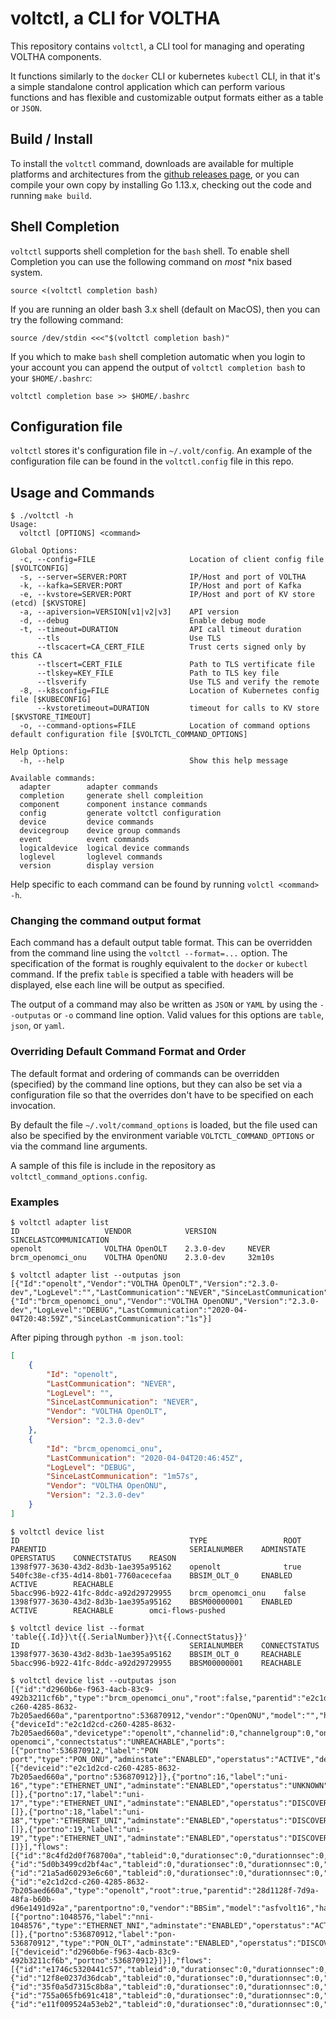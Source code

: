 # voltctl, a CLI for VOLTHA

This repository contains `voltctl`, a CLI tool for managing and operating
VOLTHA components.

It functions similarly to the `docker` CLI or kubernetes `kubectl` CLI, in that
it's a simple standalone control application which can perform various
functions and has flexible and customizable output formats either as a table or
`JSON`.

## Build / Install

To install the `voltctl` command, downloads are available for multiple
platforms and architectures from the [github releases
page](https://github.com/opencord/voltctl/releases), or you can compile your
own copy by installing Go 1.13.x, checking out the code and running `make
build`.

## Shell Completion

`voltctl` supports shell completion for the `bash` shell. To enable shell
Completion you can use the following command on *most* \*nix based system.

```shell
source <(voltctl completion bash)
```

If you are running an older bash 3.x shell (default on MacOS), then you can try
the following command:

```shell
source /dev/stdin <<<"$(voltctl completion bash)"
```

If you which to make `bash` shell completion automatic when you login to your
account you can append the output of `voltctl completion bash` to your
`$HOME/.bashrc`:

```shell
voltctl completion base >> $HOME/.bashrc
```

## Configuration file

`voltctl` stores it's configuration file in `~/.volt/config`. An example of the
configuration file can be found in the `voltctl.config` file in this repo.

## Usage and Commands

```shell
$ ./voltctl -h
Usage:
  voltctl [OPTIONS] <command>

Global Options:
  -c, --config=FILE                     Location of client config file [$VOLTCONFIG]
  -s, --server=SERVER:PORT              IP/Host and port of VOLTHA
  -k, --kafka=SERVER:PORT               IP/Host and port of Kafka
  -e, --kvstore=SERVER:PORT             IP/Host and port of KV store (etcd) [$KVSTORE]
  -a, --apiversion=VERSION[v1|v2|v3]    API version
  -d, --debug                           Enable debug mode
  -t, --timeout=DURATION                API call timeout duration
      --tls                             Use TLS
      --tlscacert=CA_CERT_FILE          Trust certs signed only by this CA
      --tlscert=CERT_FILE               Path to TLS vertificate file
      --tlskey=KEY_FILE                 Path to TLS key file
      --tlsverify                       Use TLS and verify the remote
  -8, --k8sconfig=FILE                  Location of Kubernetes config file [$KUBECONFIG]
      --kvstoretimeout=DURATION         timeout for calls to KV store [$KVSTORE_TIMEOUT]
  -o, --command-options=FILE            Location of command options default configuration file [$VOLTCTL_COMMAND_OPTIONS]

Help Options:
  -h, --help                            Show this help message

Available commands:
  adapter        adapter commands
  completion     generate shell compleition
  component      component instance commands
  config         generate voltctl configuration
  device         device commands
  devicegroup    device group commands
  event          event commands
  logicaldevice  logical device commands
  loglevel       loglevel commands
  version        display version
```

Help specific to each command can be found by running `volctl <command> -h`.

### Changing the command output format

Each command has a default output table format. This can be overridden from the
command line using the `voltctl --format=...` option. The specification of the
format is roughly equivalent to the `docker` or `kubectl` command. If the
prefix `table` is specified a table with headers will be displayed, else each
line will be output as specified.

The output of a command may also be written as `JSON` or `YAML` by using the
`--outputas` or `-o` command line option. Valid values for this options are
`table`, `json`, or `yaml`.

### Overriding Default Command Format and Order

The default format and ordering of commands can be overridden (specified) by
the command line options, but they can also be set via a configuration file so
that the overrides don't have to be specified on each invocation.

By default the file `~/.volt/command_options` is loaded, but the file used can
also be specified by the environment variable `VOLTCTL_COMMAND_OPTIONS` or via
the command line arguments.

A sample of this file is include in the repository as
`voltctl_command_options.config`.

### Examples

```shell
$ voltctl adapter list
ID                   VENDOR            VERSION       SINCELASTCOMMUNICATION
openolt              VOLTHA OpenOLT    2.3.0-dev     NEVER
brcm_openomci_onu    VOLTHA OpenONU    2.3.0-dev     32m10s
```

```shell
$ voltctl adapter list --outputas json
[{"Id":"openolt","Vendor":"VOLTHA OpenOLT","Version":"2.3.0-dev","LogLevel":"","LastCommunication":"NEVER","SinceLastCommunication":"NEVER"},{"Id":"brcm_openomci_onu","Vendor":"VOLTHA OpenONU","Version":"2.3.0-dev","LogLevel":"DEBUG","LastCommunication":"2020-04-04T20:48:59Z","SinceLastCommunication":"1s"}]
```

After piping through `python -m json.tool`:

```json
[
    {
        "Id": "openolt",
        "LastCommunication": "NEVER",
        "LogLevel": "",
        "SinceLastCommunication": "NEVER",
        "Vendor": "VOLTHA OpenOLT",
        "Version": "2.3.0-dev"
    },
    {
        "Id": "brcm_openomci_onu",
        "LastCommunication": "2020-04-04T20:46:45Z",
        "LogLevel": "DEBUG",
        "SinceLastCommunication": "1m57s",
        "Vendor": "VOLTHA OpenONU",
        "Version": "2.3.0-dev"
    }
]
```


```shell
$ voltctl device list
ID                                      TYPE                 ROOT     PARENTID                                SERIALNUMBER    ADMINSTATE    OPERSTATUS    CONNECTSTATUS    REASON
1398f977-3630-43d2-8d3b-1ae395a95162    openolt              true     540fc38e-cf35-4d14-8b01-7760acecefaa    BBSIM_OLT_0     ENABLED       ACTIVE        REACHABLE
5bacc996-b922-41fc-8ddc-a92d29729955    brcm_openomci_onu    false    1398f977-3630-43d2-8d3b-1ae395a95162    BBSM00000001    ENABLED       ACTIVE        REACHABLE        omci-flows-pushed
```

```shell
$ voltctl device list --format 'table{{.Id}}\t{{.SerialNumber}}\t{{.ConnectStatus}}'
ID                                      SERIALNUMBER    CONNECTSTATUS
1398f977-3630-43d2-8d3b-1ae395a95162    BBSIM_OLT_0     REACHABLE
5bacc996-b922-41fc-8ddc-a92d29729955    BBSM00000001    REACHABLE
```

```shell
$ voltctl device list --outputas json
[{"id":"d2960b6e-f963-4acb-83c9-492b3211cf6b","type":"brcm_openomci_onu","root":false,"parentid":"e2c1d2cd-c260-4285-8632-7b205aed660a","parentportno":536870912,"vendor":"OpenONU","model":"","hardwareversion":"","firmwareversion":"","serialnumber":"BBSM00000001","vendorid":"BBSM","adapter":"brcm_openomci_onu","vlan":0,"macaddress":"","address":"unknown","extraargs":"","proxyaddress":{"deviceId":"e2c1d2cd-c260-4285-8632-7b205aed660a","devicetype":"openolt","channelid":0,"channelgroup":0,"onuid":1,"onusessionid":0},"adminstate":"ENABLED","operstatus":"DISCOVERED","reason":"stopping-openomci","connectstatus":"UNREACHABLE","ports":[{"portno":536870912,"label":"PON port","type":"PON_ONU","adminstate":"ENABLED","operstatus":"ACTIVE","deviceid":"","peers":[{"deviceid":"e2c1d2cd-c260-4285-8632-7b205aed660a","portno":536870912}]},{"portno":16,"label":"uni-16","type":"ETHERNET_UNI","adminstate":"ENABLED","operstatus":"UNKNOWN","deviceid":"","peers":[]},{"portno":17,"label":"uni-17","type":"ETHERNET_UNI","adminstate":"ENABLED","operstatus":"DISCOVERED","deviceid":"","peers":[]},{"portno":18,"label":"uni-18","type":"ETHERNET_UNI","adminstate":"ENABLED","operstatus":"DISCOVERED","deviceid":"","peers":[]},{"portno":19,"label":"uni-19","type":"ETHERNET_UNI","adminstate":"ENABLED","operstatus":"DISCOVERED","deviceid":"","peers":[]}],"flows":[{"id":"8c4fd2d0f768700a","tableid":0,"durationsec":0,"durationnsec":0,"idletimeout":0,"hardtimeout":0,"packetcount":0,"bytecount":0,"priority":1000,"cookie":"~3fd5629a","inport":"16","vlanid":"0","setvlanid":"900","output":"536870912","writemetadata":"0x0384004000100000","meter":"2","tunnelid":"16"},{"id":"5d0b3499cd2bf4ac","tableid":0,"durationsec":0,"durationnsec":0,"idletimeout":0,"hardtimeout":0,"packetcount":0,"bytecount":0,"priority":1000,"cookie":"~4df91e40","inport":"536870912","vlanid":"900","metadata":"0x0000000000000010","setvlanid":"0","output":"16","writemetadata":"0x0000004000000000","meter":"2"},{"id":"21a5ad60293e6c60","tableid":0,"durationsec":0,"durationnsec":0,"idletimeout":0,"hardtimeout":0,"packetcount":0,"bytecount":0,"priority":10000,"cookie":"~ba31a4f2","inport":"16","ethtype":"0x0800","ipproto":"17","udpsrc":"68","dstsrc":"67","setvlanid":"900","pushvlanid":"0x8100","output":"536870912","writemetadata":"0x0000004000000000","meter":"2","tunnelid":"16"}]},{"id":"e2c1d2cd-c260-4285-8632-7b205aed660a","type":"openolt","root":true,"parentid":"28d1128f-7d9a-48fa-b60b-d96e1491d92a","parentportno":0,"vendor":"BBSim","model":"asfvolt16","hardwareversion":"","firmwareversion":"","serialnumber":"BBSIM_OLT_0","vendorid":"","adapter":"openolt","vlan":0,"macaddress":"0a:0a:0a:0a:0a:00","address":"bbsim.voltha.svc:50060","extraargs":"","adminstate":"DISABLED","operstatus":"UNKNOWN","reason":"","connectstatus":"REACHABLE","ports":[{"portno":1048576,"label":"nni-1048576","type":"ETHERNET_NNI","adminstate":"ENABLED","operstatus":"ACTIVE","deviceid":"","peers":[]},{"portno":536870912,"label":"pon-536870912","type":"PON_OLT","adminstate":"ENABLED","operstatus":"DISCOVERED","deviceid":"","peers":[{"deviceid":"d2960b6e-f963-4acb-83c9-492b3211cf6b","portno":536870912}]}],"flows":[{"id":"e1746c5320441c57","tableid":0,"durationsec":0,"durationnsec":0,"idletimeout":0,"hardtimeout":0,"packetcount":0,"bytecount":0,"priority":10000,"cookie":"~f81586a7","inport":"1048576","ethtype":"0x0800","ipproto":"17","udpsrc":"67","dstsrc":"68","output":"CONTROLLER"},{"id":"12f8e0237d36dcab","tableid":0,"durationsec":0,"durationnsec":0,"idletimeout":0,"hardtimeout":0,"packetcount":0,"bytecount":0,"priority":10000,"cookie":"~ce6c3527","inport":"1048576","ethtype":"0x88cc","output":"CONTROLLER"},{"id":"35f0a5d7315c8b8a","tableid":0,"durationsec":0,"durationnsec":0,"idletimeout":0,"hardtimeout":0,"packetcount":0,"bytecount":0,"priority":1000,"cookie":"~986cca9a","inport":"536870912","vlanid":"900","setvlanid":"900","pushvlanid":"0x8100","output":"1048576","writemetadata":"0x0000004000000000","meter":"2","tunnelid":"16"},{"id":"755a065fb691c418","tableid":0,"durationsec":0,"durationnsec":0,"idletimeout":0,"hardtimeout":0,"packetcount":0,"bytecount":0,"priority":1000,"cookie":"~531d5ec9","inport":"1048576","vlanid":"900","metadata":"0x0000000000000384","popvlan":"yes","output":"536870912","writemetadata":"0x0384004000000010","meter":"2","tunnelid":"16"},{"id":"e11f009524a53eb2","tableid":0,"durationsec":0,"durationnsec":0,"idletimeout":0,"hardtimeout":0,"packetcount":0,"bytecount":0,"priority":10000,"cookie":"~ba31a4f2","inport":"536870912","ethtype":"0x0800","vlanid":"900","ipproto":"17","udpsrc":"68","dstsrc":"67","output":"CONTROLLER","writemetadata":"0x0000004000000000","meter":"2","tunnelid":"16"}]}]
```

